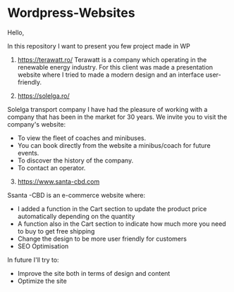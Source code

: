 # Wordpress-Websites
Hello,

In this repository I want to present you few project made in WP

1.  https://terawatt.ro/
Terawatt is a company which operating in the renewable energy industry. For this client was made a presentation website where I tried to made a modern design and an interface user-friendly.

2. https://solelga.ro/

Solelga transport company
I have had the pleasure of working with a company that has been in the market for 30 years. 
We invite you to visit the company's website:
- To view the fleet of coaches and minibuses.
- You can book directly from the website a minibus/coach for future events.
- To discover the history of the company.
- To contact an operator.

3. https://www.santa-cbd.com

Ssanta -CBD is an e-commerce website where:
- I added a function in the Cart section to update the product price automatically depending on the quantity
- A function also in the Cart section to indicate how much more you need to buy to get free shipping
- Change the design to be more user friendly for customers
- SEO Optimisation 

In future I'll try to:
- Improve the site both in terms of design and content
- Optimize the site

